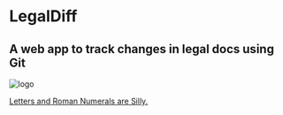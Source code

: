 
# LegalDiff
## A web app to track changes in legal docs using Git

![logo](https://assu.stanford.edu/sites/g/files/sbiybj6236/f/assu_logo_transparent_background_for_small_documents-01.png)

[Letters and Roman Numerals are Silly.](https://typographyforlawyers.com/hierarchical-headings.html)